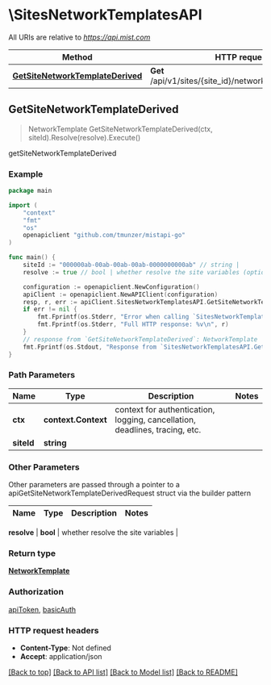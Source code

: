 # \SitesNetworkTemplatesAPI

All URIs are relative to *https://api.mist.com*

Method | HTTP request | Description
------------- | ------------- | -------------
[**GetSiteNetworkTemplateDerived**](SitesNetworkTemplatesAPI.md#GetSiteNetworkTemplateDerived) | **Get** /api/v1/sites/{site_id}/networktemplates/derived | getSiteNetworkTemplateDerived



## GetSiteNetworkTemplateDerived

> NetworkTemplate GetSiteNetworkTemplateDerived(ctx, siteId).Resolve(resolve).Execute()

getSiteNetworkTemplateDerived



### Example

```go
package main

import (
	"context"
	"fmt"
	"os"
	openapiclient "github.com/tmunzer/mistapi-go"
)

func main() {
	siteId := "000000ab-00ab-00ab-00ab-0000000000ab" // string | 
	resolve := true // bool | whether resolve the site variables (optional)

	configuration := openapiclient.NewConfiguration()
	apiClient := openapiclient.NewAPIClient(configuration)
	resp, r, err := apiClient.SitesNetworkTemplatesAPI.GetSiteNetworkTemplateDerived(context.Background(), siteId).Resolve(resolve).Execute()
	if err != nil {
		fmt.Fprintf(os.Stderr, "Error when calling `SitesNetworkTemplatesAPI.GetSiteNetworkTemplateDerived``: %v\n", err)
		fmt.Fprintf(os.Stderr, "Full HTTP response: %v\n", r)
	}
	// response from `GetSiteNetworkTemplateDerived`: NetworkTemplate
	fmt.Fprintf(os.Stdout, "Response from `SitesNetworkTemplatesAPI.GetSiteNetworkTemplateDerived`: %v\n", resp)
}
```

### Path Parameters


Name | Type | Description  | Notes
------------- | ------------- | ------------- | -------------
**ctx** | **context.Context** | context for authentication, logging, cancellation, deadlines, tracing, etc.
**siteId** | **string** |  | 

### Other Parameters

Other parameters are passed through a pointer to a apiGetSiteNetworkTemplateDerivedRequest struct via the builder pattern


Name | Type | Description  | Notes
------------- | ------------- | ------------- | -------------

 **resolve** | **bool** | whether resolve the site variables | 

### Return type

[**NetworkTemplate**](NetworkTemplate.md)

### Authorization

[apiToken](../README.md#apiToken), [basicAuth](../README.md#basicAuth)

### HTTP request headers

- **Content-Type**: Not defined
- **Accept**: application/json

[[Back to top]](#) [[Back to API list]](../README.md#documentation-for-api-endpoints)
[[Back to Model list]](../README.md#documentation-for-models)
[[Back to README]](../README.md)

